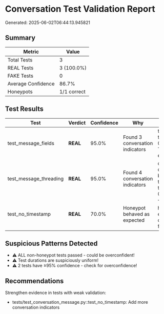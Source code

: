 # Conversation Test Validation Report

Generated: 2025-06-02T06:44:13.945821

## Summary

| Metric | Value |
|--------|-------|
| Total Tests | 3 |
| REAL Tests | 3 (100.0%) |
| FAKE Tests | 0 |
| Average Confidence | 86.7% |
| Honeypots | 1/1 correct |

## Test Results

| Test | Verdict | Confidence | Why | Evidence |
|------|---------|------------|-----|----------|
| test_message_fields | **REAL** | 95.0% | Found 3 conversation indicators | turn_number: 1; total_duration: 0.02013993263244629; Test provides structured evidence |
| test_message_threading | **REAL** | 95.0% | Found 4 conversation indicators | conversation_id: cb09c0a4-1b5e-4c93-b099-3af087b9e8ed; turn_number: 3; total_duration: 0.16077518463... |
| test_no_timestamp | **REAL** | 70.0% | Honeypot behaved as expected | Test outcome matches honeypot design; Cross-examination: Only 0/4 critical evidence pieces found |

## Suspicious Patterns Detected

- ⚠️ ALL non-honeypot tests passed - could be overconfident!
- ⚠️ Test durations are suspiciously uniform!
- ⚠️ 2 tests have ≥95% confidence - check for overconfidence!

## Recommendations

Strengthen evidence in tests with weak validation:
  - tests/test_conversation_message.py::test_no_timestamp: Add more conversation indicators
